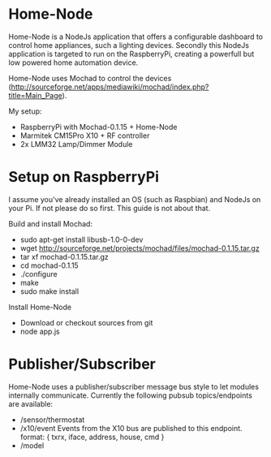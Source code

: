 Home-Node
=========

Home-Node is a NodeJs application that offers a configurable dashboard to control home appliances, such a lighting devices.
Secondly this NodeJs application is targeted to run on the RaspberryPi, creating a powerfull but low powered home 
automation device.

Home-Node uses Mochad to control the devices (http://sourceforge.net/apps/mediawiki/mochad/index.php?title=Main_Page).

My setup:
- RaspberryPi with Mochad-0.1.15 + Home-Node
- Marmitek CM15Pro X10 + RF controller
- 2x LMM32 Lamp/Dimmer Module

Setup on RaspberryPi
====================

I assume you've already installed an OS (such as Raspbian) and NodeJs on your Pi. If not please do so first. 
This guide is not about that.

Build and install Mochad:
- sudo apt-get install libusb-1.0-0-dev
- wget http://sourceforge.net/projects/mochad/files/mochad-0.1.15.tar.gz
- tar xf mochad-0.1.15.tar.gz
- cd mochad-0.1.15
- ./configure
- make
- sudo make install


Install Home-Node
- Download or checkout sources from git
- node app.js


Publisher/Subscriber
====================

Home-Node uses a publisher/subscriber message bus style to let modules internally communicate.
Currently the following pubsub topics/endpoints are available:

- /sensor/thermostat
- /x10/event
Events from the X10 bus are published to this endpoint. 
format:  {
    txrx,
    iface,
    address,
    house,
    cmd
}
- /model

